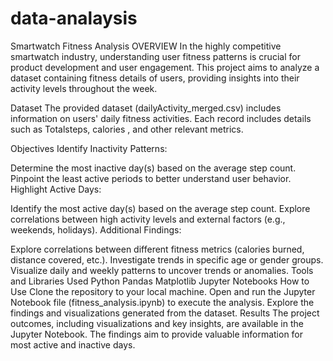 # data-analaysis
Smartwatch Fitness Analysis
OVERVIEW
In the highly competitive smartwatch industry, understanding user fitness patterns is crucial for product development and user engagement. This project aims to analyze a dataset containing fitness details of users, providing insights into their activity levels throughout the week.

Dataset
The provided dataset (dailyActivity_merged.csv) includes information on users' daily fitness activities. Each record includes details such as Totalsteps, calories , and other relevant metrics.

Objectives
Identify Inactivity Patterns:

Determine the most inactive day(s) based on the average step count.
Pinpoint the least active periods to better understand user behavior.
Highlight Active Days:

Identify the most active day(s) based on the average step count.
Explore correlations between high activity levels and external factors (e.g., weekends, holidays).
Additional Findings:

Explore correlations between different fitness metrics (calories burned, distance covered, etc.).
Investigate trends in specific age or gender groups.
Visualize daily and weekly patterns to uncover trends or anomalies.
Tools and Libraries Used
Python
Pandas
Matplotlib
Jupyter Notebooks
How to Use
Clone the repository to your local machine.
Open and run the Jupyter Notebook file (fitness_analysis.ipynb) to execute the analysis.
Explore the findings and visualizations generated from the dataset.
Results
The project outcomes, including visualizations and key insights, are available in the Jupyter Notebook. The findings aim to provide valuable information for most active and inactive days.
